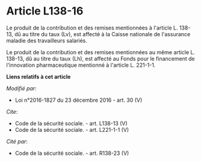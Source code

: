 # Article L138-16

Le produit de la contribution et des remises mentionnées à l'article L. 138-13, dû au titre du taux (Lv), est affecté à la
Caisse nationale de l'assurance maladie des travailleurs salariés. 

Le produit de la contribution et des remises mentionnées au même article L. 138-13, dû au titre du taux (Lh), est affecté au
Fonds pour le financement de l'innovation pharmaceutique mentionné à l'article L. 221-1-1.

**Liens relatifs à cet article**

_Modifié par_:

  - Loi n°2016-1827 du 23 décembre 2016 - art. 30 (V)

_Cite_:

  - Code de la sécurité sociale. - art. L138-13 (V)
  - Code de la sécurité sociale. - art. L221-1-1 (V)

_Cité par_:

  - Code de la sécurité sociale. - art. R138-23 (V)
